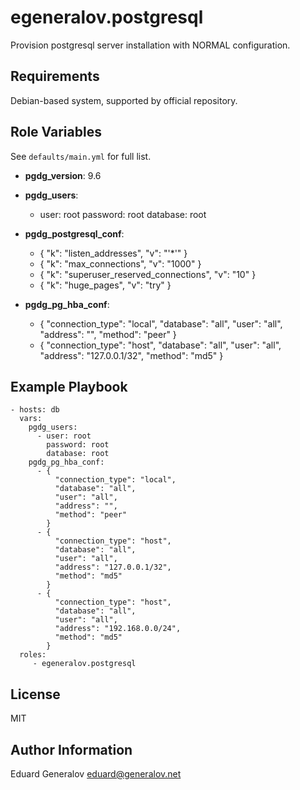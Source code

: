 egeneralov.postgresql
=====================

Provision postgresql server installation with NORMAL configuration.

Requirements
------------

Debian-based system, supported by official repository.

Role Variables
--------------

See `defaults/main.yml` for full list.

- **pgdg_version**: 9.6

- **pgdg_users**:
  - user: root
    password: root
    database: root

- **pgdg_postgresql_conf**:
  - {
    "k": "listen_addresses",
    "v": "'*'"
  }
  - {
    "k": "max_connections",
    "v": "1000"
  }
  - {
    "k": "superuser_reserved_connections",
    "v": "10"
  }
  - {
    "k": "huge_pages",
    "v": "try"
  }


- **pgdg_pg_hba_conf**:
  - {
      "connection_type": "local",
      "database": "all",
      "user": "all",
      "address": "",
      "method": "peer"
    }
  - {
      "connection_type": "host",
      "database": "all",
      "user": "all",
      "address": "127.0.0.1/32",
      "method": "md5"
    }

Example Playbook
----------------

    - hosts: db
      vars:
        pgdg_users:
          - user: root
            password: root
            database: root
        pgdg_pg_hba_conf:
          - {
              "connection_type": "local",
              "database": "all",
              "user": "all",
              "address": "",
              "method": "peer"
            }
          - {
              "connection_type": "host",
              "database": "all",
              "user": "all",
              "address": "127.0.0.1/32",
              "method": "md5"
            }
          - {
              "connection_type": "host",
              "database": "all",
              "user": "all",
              "address": "192.168.0.0/24",
              "method": "md5"
            }
      roles:
         - egeneralov.postgresql

License
-------

MIT

Author Information
------------------

Eduard Generalov <eduard@generalov.net>
